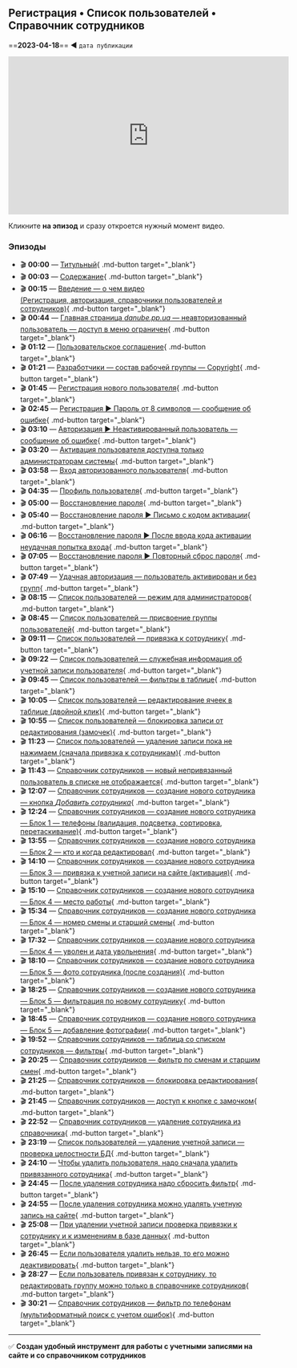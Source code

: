 ## Регистрация • Список пользователей • Справочник сотрудников
==**2023-04-18**== ◄ `дата публикации`
<iframe width="560" height="315" src="https://www.youtube.com/embed/DF62pfl90vY" frameborder="0" allowfullscreen></iframe>

Кликните **на эпизод** и сразу откроется нужный момент видео.

### Эпизоды

- 🎬 **00:00** — [Титульный](https://www.youtube.com/embed/DF62pfl90vY?start=0){ .md-button target="_blank"}
- 🎬 **00:03** — [Содержание](https://www.youtube.com/embed/DF62pfl90vY?start=3){ .md-button target="_blank"}
- 🎬 **00:15** — [Введение — о чем видео  
  (Регистрация, авторизация, справочники пользователей и сотрудников)](https://www.youtube.com/embed/DF62pfl90vY?start=15){ .md-button target="_blank"}
- 🎬 **00:44** — [Главная страница *danube.pp.ua* — неавторизованный пользователь — доступ в меню ограничен](https://www.youtube.com/embed/DF62pfl90vY?start=44){ .md-button target="_blank"}
- 🎬 **01:12** — [Пользовательское соглашение](https://www.youtube.com/embed/DF62pfl90vY?start=72){ .md-button target="_blank"}
- 🎬 **01:21** — [Разработчики — состав рабочей группы — Copyright](https://www.youtube.com/embed/DF62pfl90vY?start=81){ .md-button target="_blank"}
- 🎬 **01:45** — [Регистрация нового пользователя](https://www.youtube.com/embed/DF62pfl90vY?start=105){ .md-button target="_blank"}
- 🎬 **02:45** — [Регистрация ► Пароль от 8 символов — сообщение об ошибке](https://www.youtube.com/embed/DF62pfl90vY?start=165){ .md-button target="_blank"}
- 🎬 **03:10** — [Авторизация ► Неактивированный пользователь — сообщение об ошибке](https://www.youtube.com/embed/DF62pfl90vY?start=190){ .md-button target="_blank"}
- 🎬 **03:20** — [Активация пользователя доступна только администраторам системы](https://www.youtube.com/embed/DF62pfl90vY?start=200){ .md-button target="_blank"}
- 🎬 **03:58** — [Вход авторизованного пользователя](https://www.youtube.com/embed/DF62pfl90vY?start=233){ .md-button target="_blank"}
- 🎬 **04:35** — [Профиль пользователя](https://www.youtube.com/embed/DF62pfl90vY?start=275){ .md-button target="_blank"}
- 🎬 **05:00** — [Восстановление пароля](https://www.youtube.com/embed/DF62pfl90vY?start=300){ .md-button target="_blank"}
- 🎬 **05:40** — [Восстановление пароля ► Письмо с кодом активации](https://www.youtube.com/embed/DF62pfl90vY?start=340){ .md-button target="_blank"}
- 🎬 **06:16** — [Восстановление пароля ► После ввода кода активации неудачная попытка входа](https://www.youtube.com/embed/DF62pfl90vY?start=376){ .md-button target="_blank"}
- 🎬 **07:05** — [Восстановление пароля ► Повторный сброс пароля](https://www.youtube.com/embed/DF62pfl90vY?start=425){ .md-button target="_blank"}
- 🎬 **07:49** — [Удачная авторизация — пользователь активирован и без групп](https://www.youtube.com/embed/DF62pfl90vY?start=469){ .md-button target="_blank"}
- 🎬 **08:15** — [Список пользователей — режим для администраторов](https://www.youtube.com/embed/DF62pfl90vY?start=495){ .md-button target="_blank"}
- 🎬 **08:45** — [Список пользователей — присвоение группы пользователей](https://www.youtube.com/embed/DF62pfl90vY?start=525){ .md-button target="_blank"}
- 🎬 **09:11** — [Список пользователей — привязка к сотруднику](https://www.youtube.com/embed/DF62pfl90vY?start=551){ .md-button target="_blank"}
- 🎬 **09:22** — [Список пользователей — служебная информация об учетной записи пользователя](https://www.youtube.com/embed/DF62pfl90vY?start=562){ .md-button target="_blank"}
- 🎬 **09:45** — [Список пользователей — фильтры в таблице](https://www.youtube.com/embed/DF62pfl90vY?start=585){ .md-button target="_blank"}
- 🎬 **10:05** — [Список пользователей — редактирование ячеек в таблице (двойной клик)](https://www.youtube.com/embed/DF62pfl90vY?start=605){ .md-button target="_blank"}
- 🎬 **10:55** — [Список пользователей — блокировка записи от редактирования (замочек)](https://www.youtube.com/embed/DF62pfl90vY?start=655){ .md-button target="_blank"}
- 🎬 **11:23** — [Список пользователей — удаление записи пока не нажимаем (сначала привязка к сотрудникам)](https://www.youtube.com/embed/DF62pfl90vY?start=683){ .md-button target="_blank"}
- 🎬 **11:43** — [Справочник сотрудников — новый непривязанный пользователь в списке не отображается](https://www.youtube.com/embed/DF62pfl90vY?start=703){ .md-button target="_blank"}
- 🎬 **12:07** — [Справочник сотрудников — создание нового сотрудника — кнопка *Добавить сотрудника*](https://www.youtube.com/embed/DF62pfl90vY?start=727){ .md-button target="_blank"}
- 🎬 **12:24** — [Справочник сотрудников — создание нового сотрудника — Блок 1 — телефоны (валидация, подсветка, сортировка, перетаскивание)](https://www.youtube.com/embed/DF62pfl90vY?start=744){ .md-button target="_blank"}
- 🎬 **13:55** — [Справочник сотрудников — создание нового сотрудника — Блок 2 — кто и когда редактировал](https://www.youtube.com/embed/DF62pfl90vY?start=835){ .md-button target="_blank"}
- 🎬 **14:10** — [Справочник сотрудников — создание нового сотрудника — Блок 3 — привязка к учетной записи на сайте (активация)](https://www.youtube.com/embed/DF62pfl90vY?start=850){ .md-button target="_blank"}
- 🎬 **15:10** — [Справочник сотрудников — создание нового сотрудника — Блок 4 — место работы](https://www.youtube.com/embed/DF62pfl90vY?start=910){ .md-button target="_blank"}
- 🎬 **15:34** — [Справочник сотрудников — создание нового сотрудника — Блок 4 — номер смены и старший смены](https://www.youtube.com/embed/DF62pfl90vY?start=934){ .md-button target="_blank"}
- 🎬 **17:32** — [Справочник сотрудников — создание нового сотрудника — Блок 4 — уволен и дата увольнения](https://www.youtube.com/embed/DF62pfl90vY?start=1052){ .md-button target="_blank"}
- 🎬 **18:10** — [Справочник сотрудников — создание нового сотрудника — Блок 5 — фото сотрудника (после создания)](https://www.youtube.com/embed/DF62pfl90vY?start=1090){ .md-button target="_blank"}
- 🎬 **18:25** — [Справочник сотрудников — создание нового сотрудника — Блок 5 — фильтрация по новому сотруднику](https://www.youtube.com/embed/DF62pfl90vY?start=1105){ .md-button target="_blank"}
- 🎬 **18:45** — [Справочник сотрудников — создание нового сотрудника — Блок 5 — добавление фотографии](https://www.youtube.com/embed/DF62pfl90vY?start=1125){ .md-button target="_blank"}
- 🎬 **19:52** — [Справочник сотрудников — таблица со списком сотрудников — фильтры](https://www.youtube.com/embed/DF62pfl90vY?start=1192){ .md-button target="_blank"}
- 🎬 **20:25** — [Справочник сотрудников — фильтр по сменам и старшим смен](https://www.youtube.com/embed/DF62pfl90vY?start=1225){ .md-button target="_blank"}
- 🎬 **21:25** — [Справочник сотрудников — блокировка редактирования](https://www.youtube.com/embed/DF62pfl90vY?start=1285){ .md-button target="_blank"}
- 🎬 **21:45** — [Справочник сотрудников — доступ к кнопке с замочком](https://www.youtube.com/embed/DF62pfl90vY?start=1305){ .md-button target="_blank"}
- 🎬 **22:52** — [Справочник сотрудников — удаление сотрудника из справочника](https://www.youtube.com/embed/DF62pfl90vY?start=1372){ .md-button target="_blank"}
- 🎬 **23:19** — [Список пользователей — удаление учетной записи — проверка целостности БД](https://www.youtube.com/embed/DF62pfl90vY?start=1399){ .md-button target="_blank"}
- 🎬 **24:10** — [Чтобы удалить пользователя, надо сначала удалить привязанного сотрудника](https://www.youtube.com/embed/DF62pfl90vY?start=1450){ .md-button target="_blank"}
- 🎬 **24:45** — [После удаления сотрудника надо сбросить фильтр](https://www.youtube.com/embed/DF62pfl90vY?start=1485){ .md-button target="_blank"}
- 🎬 **24:55** — [После удаления сотрудника можно удалять учетную запись на сайте](https://www.youtube.com/embed/DF62pfl90vY?start=1495){ .md-button target="_blank"}
- 🎬 **25:08** — [При удалении учетной записи проверка привязки к сотруднику и к изменениям в базе данных](https://www.youtube.com/embed/DF62pfl90vY?start=1508){ .md-button target="_blank"}
- 🎬 **26:45** — [Если пользователя удалить нельзя, то его можно деактивировать](https://www.youtube.com/embed/DF62pfl90vY?start=1605){ .md-button target="_blank"}
- 🎬 **28:27** — [Если пользователь привязан к сотруднику, то редактировать группу можно только в справочнике сотрудников](https://www.youtube.com/embed/DF62pfl90vY?start=1707){ .md-button target="_blank"}
- 🎬 **30:21** — [Справочник сотрудников — фильтр по телефонам (мультиформатный поиск с учетом ошибок)](https://www.youtube.com/embed/DF62pfl90vY?start=1821){ .md-button target="_blank"}

---

✅ **Создан удобный инструмент для работы с учетными записями на сайте и со справочником сотрудников**
